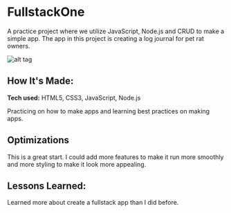 # FullstackOne
A practice project where we utilize JavaScript, Node.js and CRUD to make a simple app. The app in this project is creating a log journal for pet rat owners.

![alt tag](![fullstackOne](https://user-images.githubusercontent.com/102541428/172066864-c9d7e86b-ef5e-47c2-b5c3-b208ca38a840.png)
)

## How It's Made:

**Tech used:** HTML5, CSS3, JavaScript, Node.js

Practicing on how to make apps and learning best practices on making apps.

## Optimizations

This is a great start. I could add more features to make it run more smoothly and more styling to make it look more appealing.

## Lessons Learned:

Learned more about create a fullstack app than I did before.
